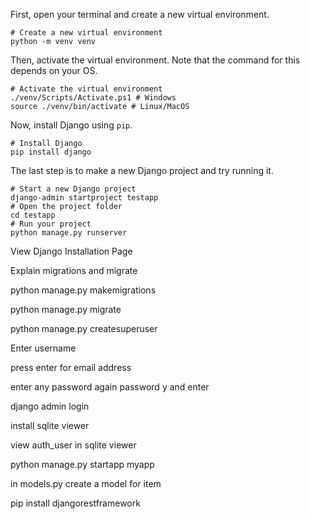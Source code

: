 First, open your terminal and create a new virtual environment. 
```shell
# Create a new virtual environment
python -m venv venv
```
Then, activate the virtual environment. Note that the command for this depends on your OS. 
```shell
# Activate the virtual environment
./venv/Scripts/Activate.ps1 # Windows
source ./venv/bin/activate # Linux/MacOS
```
Now, install Django using `pip`.
```shell
# Install Django
pip install django
```
The last step is to make a new Django project and try running it.
```shell
# Start a new Django project
django-admin startproject testapp
# Open the project folder
cd testapp
# Run your project 
python manage.py runserver
```
View Django Installation Page

Explain migrations and migrate

python manage.py makemigrations

python manage.py migrate

python manage.py createsuperuser

Enter username

press enter for email address

enter any password
again password
y and enter


django admin login 


install sqlite viewer


view auth_user in sqlite viewer

python manage.py startapp myapp


in models.py create a model for item

pip install djangorestframework



